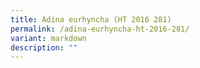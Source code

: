 ```yaml
---
title: Adina eurhyncha (HT 2016 281)
permalink: /adina-eurhyncha-ht-2016-281/
variant: markdown
description: ""
---
```

